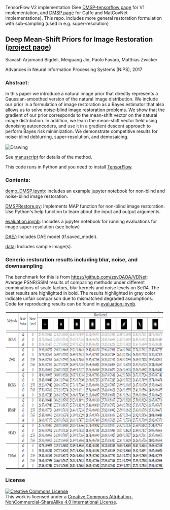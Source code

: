 TensorFlow V2 implementation (See [DMSP-tensorflow page](https://github.com/siavashBigdeli/DMSP-tensorflow) for V1 implementation, and [DMSP page](https://github.com/siavashBigdeli/DMSP) for Caffe and MatCovNet implementations).
This repo. includes more general restoration formulation with sub-sampling (used in e.g. super-resolution)
## Deep Mean-Shift Priors for Image Restoration ([project page](https://www.cs.umd.edu/~zwicker/projectpages/DeepMeanShiftPriors-NIPS17.html))

Siavash Arjomand Bigdeli, Meiguang Jin, Paolo Favaro, Matthias Zwicker

Advances in Neural Information Processing Systems (NIPS), 2017

### Abstract:
In this paper we introduce a natural image prior that directly represents a Gaussian-smoothed version of the natural image distribution. We include our prior in a formulation of image restoration as a Bayes estimator that also allows us to solve noise-blind image restoration problems. We show that the gradient of our prior corresponds to the mean-shift vector on the natural image distribution. In addition, we learn the mean-shift vector field using denoising autoencoders, and use it in a gradient descent approach to perform Bayes risk minimization. We demonstrate competitive results for noise-blind deblurring, super-resolution, and demosaicing.


<img src="https://www.cs.umd.edu/~zwicker/projectpages/DeepMeanShiftPriors-NIPS17-teaser.jpg" alt="Drawing" style="height: 500px;" align="center"/>

See [manuscript](https://papers.nips.cc/paper/6678-deep-mean-shift-priors-for-image-restoration.pdf) for details of the method.

This code runs in Python and you need to install [TensorFlow](http://www.tensorflow.org).
### Contents:

[demo_DMSP.ipynb](https://github.com/siavashBigdeli/DMSP-TF2/blob/master/demo_DMSP.ipynb): Includes an example jupyter notebook for non-blind and noise-blind image restoration.

[DMSPRestore.py](https://github.com/siavashBigdeli/DMSP-TF2/blob/master/DMSPRestore.py): Implements MAP function for non-blind image restoration. Use Python's help function to learn about the input and output arguments.

[evaluation.ipynb](https://github.com/siavashBigdeli/DMSP-TF2/blob/master/evaluation.ipynb): Includes a jupyter notebook for running evaluations for image super-resolution (see below)

[DAE/](https://github.com/siavashBigdeli/DMSP-TF2/tree/master/DAE/): Includes DAE model (tf.saved_model).

[data](https://github.com/siavashBigdeli/DMSP-TF2/tree/master/data): Includes sample image(s).


### Generic restoration results including blur, noise, and downsampling
The benchmark for this is from https://github.com/zsyOAOA/VDNet:
Average PSNR/SSIM results of comparing methods under different combinations of scale factors, blur kernels and noise levels on Set14. The best
results are highlighted in bold. The results highlighted in gray color indicate unfair comparison due to mismatched degraded assumptions.
Code for reproducing results can be found in [evaluation.ipynb](https://github.com/siavashBigdeli/DMSP-TF2/blob/master/evaluation.ipynb).

<img src="data/tbl_set14.png" alt="Drawing" style="height: 500px;" align="center"/>


<!---
#### Set14
| Scale factor | Noise level | Kernel 1       | Kernel 2       | Kernel 3       | Kernel 4       | Kernel 5       | Kernel 6       | Kernel 7       | Kernel 8       |
|:------------:|:-----------:|:--------------:|:--------------:|:--------------:|:--------------:|:--------------:|:--------------:|:--------------:|:--------------:|
| 2            | 0           | 30.40 / 0.8849 | 30.42 / 0.8783 | 29.23 / 0.8491 | 27.98 / 0.8160 | 27.76 / 0.8167 | 27.28 / 0.8020 | 27.50 / 0.8028 | 26.65 / 0.7706 |
| 3            | 0           | 26.57 / 0.7943 | 27.73 / 0.8137 | 27.75 / 0.8119 | 27.46 / 0.8010 | 27.07 / 0.7872 | 26.94 / 0.7892 | 27.15 / 0.7925 | 26.57 / 0.7675 |
| 3            | 2.55        | 25.88 / 0.7726 | 26.89 / 0.7631 | 26.44 / 0.7233 | 25.90 / 0.6910 | 25.82 / 0.6982 | 25.59 / 0.6842 | 25.63 / 0.6795 | 25.30 / 0.6671 |
| 3            | 7.65        | 25.43 / 0.6990 | 25.03 / 0.6374 | 24.39 / 0.6029 | 24.17 / 0.5976 | 24.31 / 0.6109 | 23.87 / 0.5844 | 23.92 / 0.5856 | 24.04 / 0.6048 |
| 4            | 0           | 24.68 / 0.7175 | 25.65 / 0.7421 | 26.01 / 0.7477 | 26.03 / 0.7469 | 25.90 / 0.7428 | 25.71 / 0.7374 | 25.77 / 0.7369 | 25.82 / 0.7370 |

#### Set5
| Scale factor | Noise level | Kernel 1       | Kernel 2       | Kernel 3       | Kernel 4       | Kernel 5       | Kernel 6       | Kernel 7       | Kernel 8       |
|:------------:|:-----------:|:--------------:|:--------------:|:--------------:|:--------------:|:--------------:|:--------------:|:--------------:|:--------------:|
| 2            | 0           | 34.20 / 0.9372 | 34.09 / 0.9342 | 32.62 / 0.9172 | 31.20 / 0.8972 | 30.54 / 0.8884 | 30.10 / 0.8768 | 30.58 / 0.8911 | 29.58 / 0.8674 |
| 3            | 0           | 30.30 / 0.8885 | 31.21 / 0.9018 | 31.10 / 0.8989 | 30.62 / 0.8894 | 30.00 / 0.8773 | 29.79 / 0.8710 | 30.21 / 0.8852 | 29.51 / 0.8663 |
| 3            | 2.55        | 28.44 / 0.8505 | 29.58 / 0.8354 | 28.79 / 0.7895 | 28.04 / 0.7588 | 27.98 / 0.7690 | 27.50 / 0.7429 | 27.72 / 0.7499 | 27.34 / 0.7442 |
| 3            | 7.65        | 28.15 / 0.7733 | 26.93 / 0.6996 | 26.13 / 0.6693 | 25.89 / 0.6718 | 26.02 / 0.6842 | 25.41 / 0.6549 | 25.63 / 0.6648 | 25.80 / 0.6940 |
| 4            | 0           | 27.47 / 0.8307 | 28.49 / 0.8531 | 28.79 / 0.8556 | 28.78 / 0.8532 | 28.67 / 0.8491 | 28.26 / 0.8352 | 28.33 / 0.8461 | 28.50 / 0.8448 |
-->



### License
<a rel="license" href="http://creativecommons.org/licenses/by-nc-sa/4.0/"><img alt="Creative Commons License" style="border-width:0" src="https://i.creativecommons.org/l/by-nc-sa/4.0/88x31.png" /></a><br />This work is licensed under a <a rel="license" href="http://creativecommons.org/licenses/by-nc-sa/4.0/">Creative Commons Attribution-NonCommercial-ShareAlike 4.0 International License</a>.
